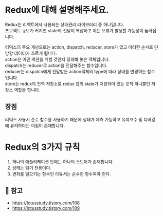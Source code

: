 # Redux에 대해 설명해주세요.
Redux는 리액트에서 사용되는 상태관리 라이브러리 중 하나입니다.  
프로젝트 규모가 커지면 state의 전달이 복잡하고 이는 오류가 발생할 가능성이 높아집니다.
<br/>

리덕스의 주요 개념으로는 action, dispatch, reducer, store가 있고 이러한 순서로 단방향 데이터가 흐르게 됩니다.  
action은 어떤 액션을 취할 것인지 정의해 놓은 객체입니다.  
dispatch는 reducer로 action을 전달해주는 함수입니다.  
reducer는 dispatch에게 전달받은 action객체의 type에 따라 상태를 변경하는 함수입니다.  
store는 redux의 전역 저장소로 redux 앱의 state가 저장되어 있는 오직 하나뿐인 저장소 역할을 합니다.

## 장점
 리덕스 사용시 순수 함수를 사용하기 때문에 상태가 예측 가능하고 유지보수 및 디버깅에 유리하다는 이점이 존재합니다.  


# Redux의 3가지 규칙
1. 하나의 애플리케이션 안에는 하나의 스토어가 존재합니다.
2. 상태는 읽기 전용이다.
3. 변화를 일으키는 함수인 리듀서는 순수한 함수여야 한다.

## 🔗 참고 
- https://lotusstudy.tistory.com/108
- https://lotusstudy.tistory.com/109